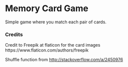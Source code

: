 # Memory Card Game
Simple game where you match each pair of cards.

<h3> Credits </h3>
Credit to Freepik at flaticon for the card images
https://www.flaticon.com/authors/freepik

Shuffle function from http://stackoverflow.com/a/2450976
